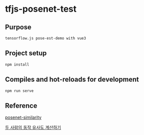 # tfjs-posenet-test

## Purpose
```
tensorflow.js pose-est-demo with vue3
```
## Project setup
```
npm install
```

## Compiles and hot-reloads for development
```
npm run serve
```

## Reference
[posenet-similarity](https://github.com/freshsomebody/posenet-similarity)


[두 사람의 동작 유사도 계산하기](https://blog.solarmagic.dev/ml/2021/04/16/pose-similarity/)